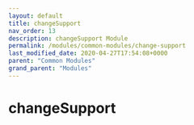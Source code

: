 ```yaml
---
layout: default
title: changeSupport 
nav_order: 13
description: changeSupport Module
permalink: /modules/common-modules/change-support
last_modified_date: 2020-04-27T17:54:08+0000
parent: "Common Modules"
grand_parent: "Modules"
---
```


# changeSupport